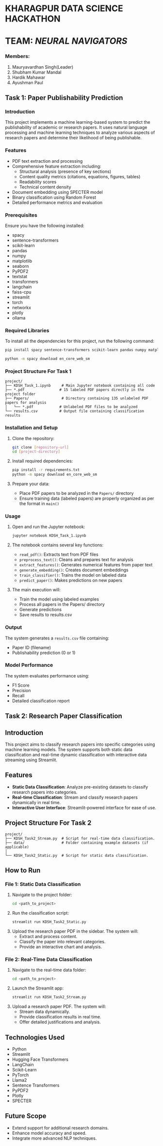 # KHARAGPUR DATA SCIENCE HACKATHON
# TEAM: *NEURAL NAVIGATORS*
### Members:
1. Mauryavardhan Singh(Leader)
2. Shubham Kumar Mandal
3. Hardik Mahawar
4. Ayushman Paul

## Task 1: Paper Publishability Prediction 

### Introduction
This project implements a machine learning-based system to predict the publishability of academic or research papers. It uses natural language processing and machine learning techniques to analyze various aspects of research papers and determine their likelihood of being publishable.

### Features
- PDF text extraction and processing
- Comprehensive feature extraction including:
  - Structural analysis (presence of key sections)
  - Content quality metrics (citations, equations, figures, tables)
  - Readability scores
  - Technical content density
- Document embedding using SPECTER model
- Binary classification using Random Forest
- Detailed performance metrics and evaluation

### Prerequisites
Ensure you have the following installed: 
- spacy
- sentence-transformers
- scikit-learn
- pandas
- numpy
- matplotlib
- seaborn
- PyPDF2
- textstat
- transformers
- langchain
- faiss-cpu
- streamlit
- torch
- networkx
- plotly
- ollama

### Required Libraries

To install all the dependencies for this project, run the following command:

```bash
pip install spacy sentence-transformers scikit-learn pandas numpy matplotlib seaborn PyPDF2 textstat transformers langchain faiss-cpu streamlit torch networkx plotly ollama

python -m spacy download en_core_web_sm
```

### Project Structure For Task 1
```
project/
├── KDSH_Task_1.ipynb     # Main Jupyter notebook containing all code
├── *.pdf                # 15 labeled PDF papers directly in the project folder
├── Papers/               # Directory containing 135 unlabeled PDF papers for analysis
│   └── *.pdf            # Unlabeled PDF files to be analyzed
└── results.csv          # Output file containing classification results

```

### Installation and Setup
1. Clone the repository:
   ```bash
   git clone [repository-url]
   cd [project-directory]
   ```

2. Install required dependencies:
   ```bash
   pip install -r requirements.txt
   python -m spacy download en_core_web_sm
   ```

3. Prepare your data:
   - Place PDF papers to be analyzed in the `Papers/` directory
   - Ensure training data (labeled papers) are properly organized as per the format in `main()`

### Usage
1. Open and run the Jupyter notebook:
   ```bash
   jupyter notebook KDSH_Task_1.ipynb
   ```

2. The notebook contains several key functions:
   - `read_pdf()`: Extracts text from PDF files
   - `preprocess_text()`: Cleans and prepares text for analysis
   - `extract_features()`: Generates numerical features from paper text
   - `generate_embedding()`: Creates document embeddings
   - `train_classifier()`: Trains the model on labeled data
   - `predict_paper()`: Makes predictions on new papers

3. The main execution will:
   - Train the model using labeled examples
   - Process all papers in the Papers/ directory
   - Generate predictions
   - Save results to results.csv

### Output
The system generates a `results.csv` file containing:
- Paper ID (filename)
- Publishability prediction (0 or 1)

### Model Performance
The system evaluates performance using:
- F1 Score
- Precision
- Recall
- Detailed classification report

## Task 2: Research Paper Classification

## Introduction
This project aims to classify research papers into specific categories using machine learning models. The system supports both static data classification and real-time dynamic classification with interactive data streaming using Streamlit.

## Features
- **Static Data Classification**: Analyze pre-existing datasets to classify research papers into categories.
- **Real-time Classification**: Stream and classify research papers dynamically in real time.
- **Interactive User Interface**: Streamlit-powered interface for ease of use.

## Project Structure For Task 2
```
project/
├── KDSH_Task2_Stream.py  # Script for real-time data classification.
├── data/                 # Folder containing example datasets (if applicable)
│                         
└── KDSH_Task2_Static.py  # Script for static data classification.
``` 


## How to Run
### File 1: Static Data Classification
1. Navigate to the project folder:
   ```bash
   cd <path_to_project>
   ```
2. Run the classification script:
   ```bash
   streamlit run KDSH_Task2_Static.py
   ```
3. Upload the research paper PDF in the sidebar. The system will:
   - Extract and process content.
   - Classify the paper into relevant categories.
   - Provide an interactive chart and analysis.

### File 2: Real-Time Data Classification
1. Navigate to the real-time data folder:
   ```bash
   cd <path_to_project>
   ```
2. Launch the Streamlit app:
   ```bash
   streamlit run KDSH_Task2_Stream.py
   ```
3. Upload a research paper PDF. The system will:
   - Stream data dynamically.
   - Provide classification results in real time.
   - Offer detailed justifications and analysis.

## Technologies Used
- Python
- Streamlit
- Hugging Face Transformers
- LangChain
- Scikit-Learn
- PyTorch
- Llama2
- Sentence Transformers
- PyPDF2
- Plotly
- SPECTER

## Future Scope
- Extend support for additional research domains.
- Enhance model accuracy and speed.
- Integrate more advanced NLP techniques.


